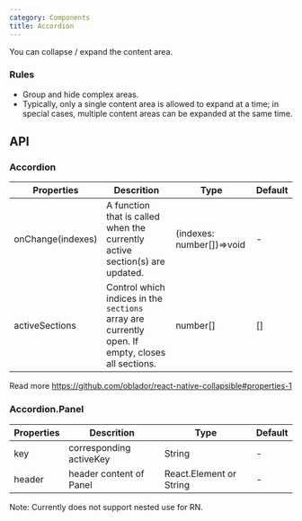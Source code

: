 ```yaml
---
category: Components
title: Accordion
---
```


You can collapse / expand the content area.

### Rules
- Group and hide complex areas.
- Typically, only a single content area is allowed to expand at a time; in special cases, multiple content areas can be expanded at the same time.


## API

### Accordion

| Properties        | Descrition                                                                                       | Type                      | Default |
| ----------------- | ------------------------------------------------------------------------------------------------ | ------------------------- | ------- |
| onChange(indexes) | A function that is called when the currently active section(s) are updated.                      | (indexes: number[])=>void | -       |
| activeSections    | Control which indices in the `sections` array are currently open. If empty, closes all sections. | number[]                  | []      |


Read more https://github.com/oblador/react-native-collapsible#properties-1

### Accordion.Panel

| Properties | Descrition              | Type                    | Default |
| ---------- | ----------------------- | ----------------------- | ------- |
| key        | corresponding activeKey | String                  | -       |
| header     | header content of Panel | React.Element or String | -       |

Note: Currently does not support nested use for RN.
